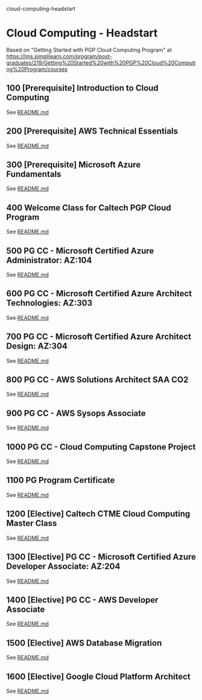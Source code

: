 cloud-computing-headstart
# Cloud Computing - Headstart

Based on "Getting Started with PGP Cloud Computing Program" at https://lms.simplilearn.com/program/post-graduates/219/Getting%20Started%20with%20PGP%20Cloud%20Computing%20Program/courses

## 100 [Prerequisite] Introduction to Cloud Computing

See [README.md](./100/README.md)

## 200 [Prerequisite] AWS Technical Essentials

See [README.md](./200/README.md)

## 300 [Prerequisite] Microsoft Azure Fundamentals

See [README.md](./300/README.md)

## 400 Welcome Class for Caltech PGP Cloud Program

See [README.md](./400/README.md)

## 500 PG CC - Microsoft Certified Azure Administrator: AZ:104

See [README.md](./500/README.md)

## 600 PG CC - Microsoft Certified Azure Architect Technologies: AZ:303

See [README.md](./600/README.md)

## 700 PG CC - Microsoft Certified Azure Architect Design: AZ:304

See [README.md](./700/README.md)

## 800 PG CC - AWS Solutions Architect SAA CO2

See [README.md](./800/README.md)

## 900 PG CC - AWS Sysops Associate

See [README.md](./900/README.md)

## 1000 PG CC - Cloud Computing Capstone Project

See [README.md](./1000/README.md)

## 1100 PG Program Certificate

See [README.md](./1100/README.md)

## 1200 [Elective] Caltech CTME Cloud Computing Master Class

See [README.md](./1200/README.md)

## 1300 [Elective] PG CC - Microsoft Certified Azure Developer Associate: AZ:204

See [README.md](./1300/README.md)

## 1400 [Elective] PG CC - AWS Developer Associate

See [README.md](./1400/README.md)

## 1500 [Elective] AWS Database Migration

See [README.md](./1500/README.md)

## 1600 [Elective] Google Cloud Platform Architect

See [README.md](./1600/README.md)

